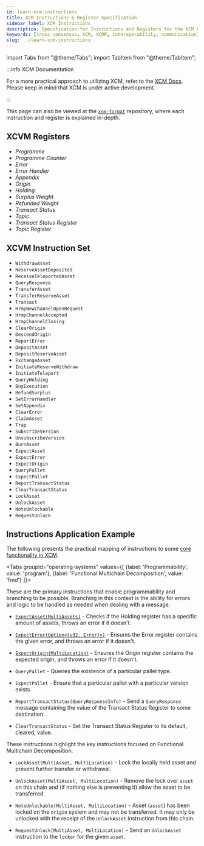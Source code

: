 ```yaml
---
id: learn-xcm-instructions
title: XCM Instructions & Register Specification
sidebar_label: XCM Instructions
description: Specification for Instructions and Registers for the XCM Format.
keywords: [cross-consensus, XCM, XCMP, interoperability, communication]
slug: ../learn-xcm-instructions
---
```


import Tabs from "@theme/Tabs"; import TabItem from "@theme/TabItem";

:::info XCM Documentation

For a more practical approach to utilizing XCM, refer to the [XCM Docs](./learn/xcm). Please keep in
mind that XCM is under active development.

:::

This page can also be viewed at the [`xcm-format`](https://github.com/paritytech/xcm-format)
repository, where each instruction and register is explained in-depth.

## XCVM Registers

- _Programme_
- _Programme Counter_
- _Error_
- _Error Handler_
- _Appendix_
- _Origin_
- _Holding_
- _Surplus Weight_
- _Refunded Weight_
- _Transact Status_
- _Topic_
- _Transact Status Register_
- _Topic Register_

## XCVM Instruction Set

- `WithdrawAsset`
- `ReserveAssetDeposited`
- `ReceiveTeleportedAsset`
- `QueryResponse`
- `TransferAsset`
- `TransferReserveAsset`
- `Transact`
- `HrmpNewChannelOpenRequest`
- `HrmpChannelAccepted`
- `HrmpChannelClosing`
- `ClearOrigin`
- `DescendOrigin`
- `ReportError`
- `DepositAsset`
- `DepositReserveAsset`
- `ExchangeAsset`
- `InitiateReserveWithdraw`
- `InitiateTeleport`
- `QueryHolding`
- `BuyExecution`
- `RefundSurplus`
- `SetErrorHandler`
- `SetAppendix`
- `ClearError`
- `ClaimAsset`
- `Trap`
- `SubscribeVersion`
- `UnsubscribeVersion`
- `BurnAsset`
- `ExpectAsset`
- `ExpectError`
- `ExpectOrigin`
- `QueryPallet`
- `ExpectPallet`
- `ReportTransactStatus`
- `ClearTransactStatus`
- `LockAsset`
- `UnlockAsset`
- `NoteUnlockable`
- `RequestUnlock`

## Instructions Application Example

The following presents the practical mapping of instructions to some
[core functionality in XCM](./learn-xcm.md#core-functionality-of-xcm).

<Tabs groupId="operating-systems" values={[ {label: 'Programmability', value: 'program'}, {label:
'Functional Multichain Decomposition', value: 'fmd'} ]}>

<TabItem value="program">

These are the primary instructions that enable programmability and branching to be possible.
Branching in this context is the ability for errors and logic to be handled as needed when dealing
with a message.

- [`ExpectAsset(MultiAssets)`](https://github.com/paritytech/xcm-format/tree/master#expectassetmultiassets) -
  Checks if the Holding register has a specific amount of assets, throws an error if it doesn't.
- [`ExpectError(Option<(u32, Error)>)`](https://github.com/paritytech/xcm-format/tree/master#expecterroroptionu32-error) -
  Ensures the Error register contains the given error, and throws an error if it doesn't.
- [`ExpectOrigin(MultiLocation)`](https://github.com/paritytech/xcm-format/tree/master#expectoriginmultilocation) -
  Ensures the Origin register contains the expected origin, and throws an error if it doesn't.
- `QueryPallet` - Queries the existence of a particular pallet type.

- `ExpectPallet` - Ensure that a particular pallet with a particular version exists.

- `ReportTransactStatus(QueryResponseInfo)` - Send a `QueryResponse` message containing the value of
  the Transact Status Register to some destination.

- `ClearTransactStatus` - Set the Transact Status Register to its default, cleared, value.

</TabItem>

<TabItem value="fmd">

These instructions highlight the key instructions focused on Functional Multichain Decomposition.

- `LockAsset(MultiAsset, MultiLocation)` - Lock the locally held asset and prevent further transfer
  or withdrawal.

- `UnlockAsset(MultiAsset, MultiLocation)` - Remove the lock over `asset` on this chain and (if
  nothing else is preventing it) allow the asset to be transferred.

- `NoteUnlockable(MultiAsset, MultiLocation)` - Asset (`asset`) has been locked on the `origin`
  system and may not be transferred. It may only be unlocked with the receipt of the `UnlockAsset`
  instruction from this chain.

- `RequestUnlock(MultiAsset, MultiLocation)` - Send an `UnlockAsset` instruction to the `locker` for
  the given `asset`.

</TabItem>
</Tabs>
